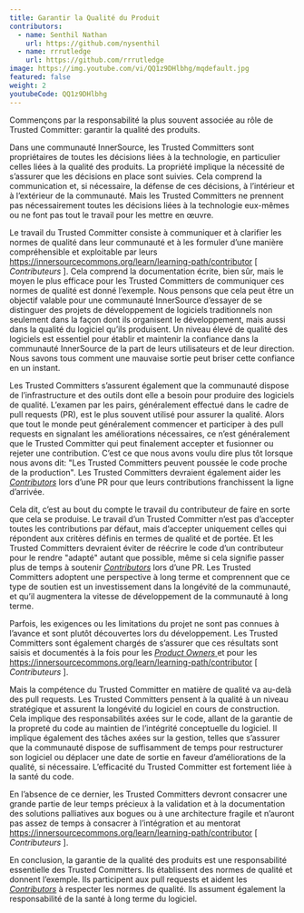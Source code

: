 ```yaml
---
title: Garantir la Qualité du Produit
contributors:
  - name: Senthil Nathan
    url: https://github.com/nysenthil
  - name: rrrutledge
    url: https://github.com/rrrutledge
image: https://img.youtube.com/vi/QQ1z9DHlbhg/mqdefault.jpg
featured: false
weight: 2
youtubeCode: QQ1z9DHlbhg
---
```

<div class="paragraph">
<p>Commençons par la responsabilité la plus souvent associée au rôle de Trusted Committer: garantir la qualité des produits.</p>
</div>
<div class="paragraph">
<p>Dans une communauté InnerSource, les Trusted Committers sont propriétaires de toutes les décisions liées à la technologie, en particulier celles liées à la qualité des produits. La propriété implique la nécessité de s&#8217;assurer que les décisions en place sont suivies. Cela comprend la communication et, si nécessaire, la défense de ces décisions, à l&#8217;intérieur et à l&#8217;extérieur de la communauté. Mais les Trusted Committers ne prennent pas nécessairement toutes les décisions liées à la technologie eux-mêmes ou ne font pas tout le travail pour les mettre en œuvre.</p>
</div>
<div class="paragraph">
<p>Le travail du Trusted Committer consiste à communiquer et à clarifier les normes de qualité dans leur communauté et à les formuler d&#8217;une manière compréhensible et exploitable par leurs <a href="https://innersourcecommons.org/learn/learning-path/contributor" class="bare">https://innersourcecommons.org/learn/learning-path/contributor</a> [ <em>Contributeurs</em> ]. Cela comprend la documentation écrite, bien sûr, mais le moyen le plus efficace pour les Trusted Committers de communiquer ces normes de qualité est donné l&#8217;exemple. Nous pensons que cela peut être un objectif valable pour une communauté InnerSource d&#8217;essayer de se distinguer des projets de développement de logiciels traditionnels non seulement dans la façon dont ils organisent le développement, mais aussi dans la qualité du logiciel qu&#8217;ils produisent. Un niveau élevé de qualité des logiciels est essentiel pour établir et maintenir la confiance dans la communauté InnerSource de la part de leurs utilisateurs et de leur direction. Nous savons tous comment une mauvaise sortie peut briser cette confiance en un instant.</p>
</div>
<div class="paragraph">
<p>Les Trusted Committers s&#8217;assurent également que la communauté dispose de l&#8217;infrastructure et des outils dont elle a besoin pour produire des logiciels de qualité. L&#8217;examen par les pairs, généralement effectué dans le cadre de pull requests (PR), est le plus souvent utilisé pour assurer la qualité. Alors que tout le monde peut généralement commencer et participer à des pull requests en signalant les améliorations nécessaires, ce n&#8217;est généralement que le Trusted Committer qui peut finalement accepter et fusionner ou rejeter une contribution. C&#8217;est ce que nous avons voulu dire plus tôt lorsque nous avons dit: "Les Trusted Committers peuvent poussée le code proche de la production". Les Trusted Committers devraient également aider les <a href="https://innersourcecommons.org/learn/learning-path/contributor"><em>Contributors</em></a> lors d&#8217;une PR pour que leurs contributions franchissent la ligne d&#8217;arrivée.</p>
</div>
<div class="paragraph">
<p>Cela dit, c&#8217;est au bout du compte le travail du contributeur de faire en sorte que cela se produise. Le travail d&#8217;un Trusted Committer n&#8217;est pas d&#8217;accepter toutes les contributions par défaut, mais d&#8217;accepter uniquement celles qui répondent aux critères définis en termes de qualité et de portée. Et les Trusted Committers devraient éviter de réécrire le code d&#8217;un contributeur pour le rendre "adapté" autant que possible, même si cela signifie passer plus de temps à soutenir <a href="https://innersourcecommons.org/learn/learning-path/contributor"><em>Contributors</em></a> lors d&#8217;une PR. Les Trusted Committers adoptent une perspective à long terme et comprennent que ce type de soutien est un investissement dans la longévité de la communauté, et qu&#8217;il augmentera la vitesse de développement de la communauté à long terme.</p>
</div>
<div class="paragraph">
<p>Parfois, les exigences ou les limitations du projet ne sont pas connues à l&#8217;avance et sont plutôt découvertes lors du développement.
Les Trusted Committers sont également chargés de s&#8217;assurer que ces résultats sont saisis et documentés à la fois pour les <a href="https://innersourcecommons.org/learn/learning-path/product-owner"> <em>Product Owners</em> </a> et pour les <a href="https://innersourcecommons.org/learn/learning-path/contributor" class="bare">https://innersourcecommons.org/learn/learning-path/contributor</a> [ <em>Contributeurs</em> ].</p>
</div>
<div class="paragraph">
<p>Mais la compétence du Trusted Committer en matière de qualité va au-delà des pull requests. Les Trusted Committers pensent à la qualité à un niveau stratégique et assurent la longévité du logiciel en cours de construction. Cela implique des responsabilités axées sur le code, allant de la garantie de la propreté du code au maintien de l&#8217;intégrité conceptuelle du logiciel. Il implique également des tâches axées sur la gestion, telles que s&#8217;assurer que la communauté dispose de suffisamment de temps pour restructurer son logiciel ou déplacer une date de sortie en faveur d&#8217;améliorations de la qualité, si nécessaire. L&#8217;efficacité du Trusted Committer est fortement liée à la santé du code.</p>
</div>
<div class="paragraph">
<p>En l&#8217;absence de ce dernier, les Trusted Committers devront consacrer une grande partie de leur temps précieux à la validation et à la documentation des solutions palliatives aux bogues ou à une architecture fragile et n&#8217;auront pas assez de temps à consacrer à l&#8217;intégration et au mentorat <a href="https://innersourcecommons.org/learn/learning-path/contributor" class="bare">https://innersourcecommons.org/learn/learning-path/contributor</a> [ <em>Contributeurs</em> ].</p>
</div>
<div class="paragraph">
<p>En conclusion, la garantie de la qualité des produits est une responsabilité essentielle des Trusted Committers. Ils établissent des normes de qualité et donnent l&#8217;exemple. Ils participent aux pull requests et aident les <a href="https://innersourcecommons.org/learn/learning-path/contributor"><em>Contributors</em></a> à respecter les normes de qualité. Ils assument également la responsabilité de la santé à long terme du logiciel.</p>
</div>
<!--- This file autogenerated from https://github.com/InnerSourceCommons/InnerSourceLearningPath/blob/master/scripts -->